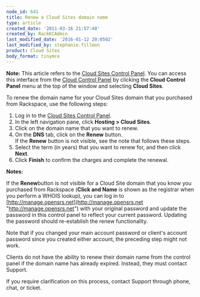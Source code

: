 ```yaml
---
node_id: 641
title: Renew a Cloud Sites domain name
type: article
created_date: '2011-03-16 21:57:40'
created_by: RackKCAdmin
last_modified_date: '2016-01-12 20:0502'
last_modified_by: stephanie.fillmon
product: Cloud Sites
body_format: tinymce
---
```


**Note:** This article refers to the [Cloud Sites Control
Panel](https://manage.rackspacecloud.com). You can access this interface
from the [Cloud Control Panel](https://mycloud.rackspace.com) by
clicking the **Cloud Control Panel** menu at the top of the window and
selecting **Cloud Sites**.

To renew the domain name for your Cloud Sites domain that you purchased
from Rackspace, use the following steps:

1.  Log in to the [Cloud Sites Control
    Panel](http://manage.rackspacecloud.com "http://manage.rackspacecloud.com").
2.  In the left navigation pane, click **Hosting \> Cloud Sites**.
3.  Click on the domain name that you want to renew.
4.  On the **DNS** tab, click on the **Renew** button.<br>
     If the **Renew** button is not visible, see the note that follows
    these steps.
5.  Select the term (in years) that you want to renew for, and then
    click **Next**.
6.  Click **Finish** to confirm the charges and complete the renewal.

**Notes:**

If the **Renew**button is not visible for a Cloud Site domain that you
know you purchased from Rackspace (**Click and Name** is shown as the
registrar when you perform a WHOIS lookup), you can log in to
[http://manage.opensrs.net](http://manage.opensrs.net "http://manage.opensrs.net")
with your original password and update the password in this control
panel to reflect your current password. Updating the password should
re-establish the renew functionality.

Note that if you changed your main account password or client's account
password since you created either account, the preceding step might not
work.

Clients do not have the ability to renew their domain name from the
control panel if the domain name has already expired. Instead, they must
contact Support.

If you require clarification on this process, contact Support through
phone, chat, or ticket.

